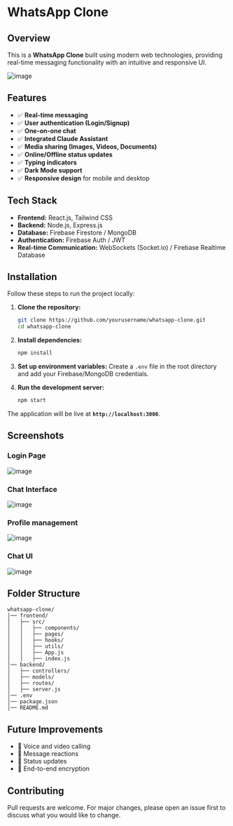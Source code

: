 # WhatsApp Clone

## Overview
This is a **WhatsApp Clone** built using modern web technologies, providing real-time messaging functionality with an intuitive and responsive UI.

![image](https://github.com/user-attachments/assets/87b404e8-4517-4576-97e4-9e8df690bb3f)



## Features
- ✅ **Real-time messaging**
- ✅ **User authentication (Login/Signup)**
- ✅ **One-on-one chat**
- ✅ **Integrated Claude Assistant**
- ✅ **Media sharing (Images, Videos, Documents)**
- ✅ **Online/Offline status updates**
- ✅ **Typing indicators**
- ✅ **Dark Mode support**
- ✅ **Responsive design** for mobile and desktop

## Tech Stack
- **Frontend:** React.js, Tailwind CSS
- **Backend:** Node.js, Express.js
- **Database:** Firebase Firestore / MongoDB
- **Authentication:** Firebase Auth / JWT
- **Real-time Communication:** WebSockets (Socket.io) / Firebase Realtime Database

## Installation

Follow these steps to run the project locally:

1. **Clone the repository:**
   ```sh
   git clone https://github.com/yourusername/whatsapp-clone.git
   cd whatsapp-clone
   ```

2. **Install dependencies:**
   ```sh
   npm install
   ```

3. **Set up environment variables:**
   Create a `.env` file in the root directory and add your Firebase/MongoDB credentials.

4. **Run the development server:**
   ```sh
   npm start
   ```

The application will be live at **`http://localhost:3000`**.

## Screenshots

### Login Page
![image](https://github.com/user-attachments/assets/560fb71b-317e-4d91-a5a7-e3c24d6f7ad7)


### Chat Interface
![image](https://github.com/user-attachments/assets/c0a077d3-bf04-40e0-8f28-4ca832247d21)


### Profile management
![image](https://github.com/user-attachments/assets/6bd6f57b-15a9-4ceb-8b28-75c2c659a946)


### Chat UI
![image](https://github.com/user-attachments/assets/c68bba9a-b638-49e8-85b7-0afb657c9f09)


## Folder Structure
```
whatsapp-clone/
│── frontend/
│   ├── src/
│   │   ├── components/
│   │   ├── pages/
│   │   ├── hooks/
│   │   ├── utils/
│   │   ├── App.js
│   │   ├── index.js
│── backend/
│   ├── controllers/
│   ├── models/
│   ├── routes/
│   ├── server.js
│── .env
│── package.json
│── README.md
```

## Future Improvements
- 🔹 Voice and video calling
- 🔹 Message reactions
- 🔹 Status updates
- 🔹 End-to-end encryption

## Contributing
Pull requests are welcome. For major changes, please open an issue first to discuss what you would like to change.
